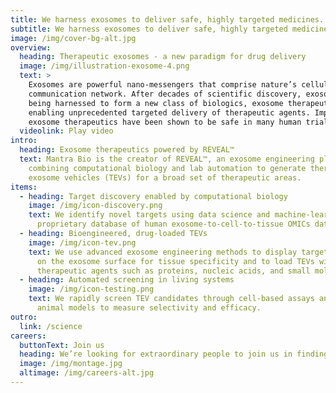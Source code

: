 ```yaml
---
title: We harness exosomes to deliver safe, highly targeted medicines.
subtitle: We harness exosomes to deliver safe, highly targeted medicines.
image: /img/cover-bg-alt.jpg
overview:
  heading: Therapeutic exosomes - a new paradigm for drug delivery
  image: /img/illustration-exosome-4.png
  text: >
    Exosomes are powerful nano-messengers that comprise nature’s cellular
    communication network. After decades of scientific discovery, exosomes are
    being harnessed to form a new class of biologics, exosome therapeutics,
    enabling unprecedented targeted delivery of therapeutic agents. Importantly,
    exosome therapeutics have been shown to be safe in many human trials.
  videolink: Play video
intro:
  heading: Exosome therapeutics powered by REVEAL™
  text: Mantra Bio is the creator of REVEAL™, an exosome engineering platform
    combining computational biology and lab automation to generate therapeutic
    exosome vehicles (TEVs) for a broad set of therapeutic areas.
items:
  - heading: Target discovery enabled by computational biology
    image: /img/icon-discovery.png
    text: We identify novel targets using data science and machine-learning with our
      proprietary database of human exosome-to-cell-to-tissue OMICs data.
  - heading: Bioengineered, drug-loaded TEVs
    image: /img/icon-tev.png
    text: We use advanced exosome engineering methods to display targeting proteins
      on the exosome surface for tissue specificity and to load TEVs with
      therapeutic agents such as proteins, nucleic acids, and small molecules.
  - heading: Automated screening in living systems
    image: /img/icon-testing.png
    text: We rapidly screen TEV candidates through cell-based assays and *in vivo*
      animal models to measure selectivity and efficacy.
outro:
  link: /science
careers:
  buttonText: Join us
  heading: We’re looking for extraordinary people to join us in finding cures.
  image: /img/montage.jpg
  altimage: /img/careers-alt.jpg
---
```

